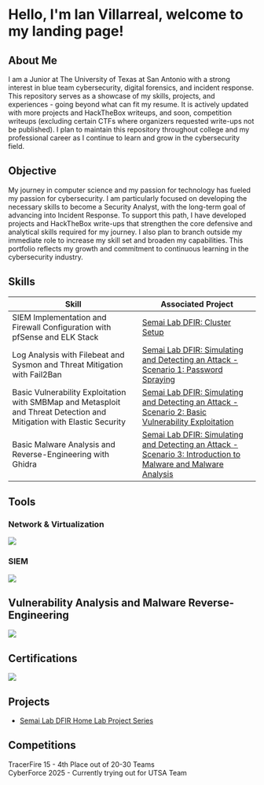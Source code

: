 # Hello, I'm Ian Villarreal, welcome to my landing page!

## About Me
I am a Junior at The University of Texas at San Antonio with a strong interest in blue team cybersecurity, digital forensics, and incident response. This repository serves as a showcase of my skills, projects, and experiences - going beyond what can fit my resume. It is actively updated with more projects and HackTheBox writeups, and soon, competition writeups (excluding certain CTFs where organizers requested write-ups not be published). I plan to maintain this repository throughout college and my professional career as I continue to learn and grow in the cybersecurity field.

## Objective

My journey in computer science and my passion for technology has fueled my passion for cybersecurity. I am particularly focused on developing the necessary skills to become a Security Analyst, with the long-term goal of advancing into Incident Response. To support this path, I have developed projects and HackTheBox write-ups that strengthen the core defensive and analytical skills required for my journey. I also plan to branch outside my immediate role to increase my skill set and broaden my capabilities. This portfolio reflects my growth and commitment to continuous learning in the cybersecurity industry.

## Skills

| Skill                                                | Associated Project                            |
|------------------------------------------------------|-----------------------------------------------|
| SIEM Implementation and Firewall Configuration with pfSense and ELK Stack  | <a href="https://github.com/semailab/Semai-Lab-DFIR/blob/main/Project1.md">Semai Lab DFIR: Cluster Setup</a>|
|Log Analysis with Filebeat and Sysmon and Threat Mitigation with Fail2Ban                                                      | <a href="https://github.com/semailab/Semai-Lab-DFIR/blob/main/Project2.md">Semai Lab DFIR: Simulating and Detecting an Attack - Scenario 1: Password Spraying</a>                                              |
| Basic Vulnerability Exploitation with SMBMap and Metasploit and Threat Detection and Mitigation with Elastic Security | <a href="https://github.com/semailab/Semai-Lab-DFIR/blob/main/Project3.md">Semai Lab DFIR: Simulating and Detecting an Attack - Scenario 2: Basic Vulnerability Exploitation</a>
| Basic Malware Analysis and Reverse-Engineering with Ghidra | <a href="https://github.com/semailab/Semai-Lab-DFIR/blob/main/Project4.md">Semai Lab DFIR: Simulating and Detecting an Attack - Scenario 3: Introduction to Malware and Malware Analysis</a>

## Tools

### Network & Virtualization
<div>
    <a href="https://www.pfsense.org/"><img src="https://img.shields.io/badge/-pfSense-212121?logo=pfsense&logoColor=white&style=flat" /></a>
</div>

### SIEM
<div>
    <a href="https://www.elastic.co/elastic-stack"><img src="https://img.shields.io/badge/-elasticstack-005571?logo=elasticstack&logoColor=white&style=flat" /></a> 
</div>

## Vulnerability Analysis and Malware Reverse-Engineering
<div>
    <a href="https://www.metasploit.com/"><img src="https://img.shields.io/badge/Metasploit-2596CD?logo=metasploit&logoColor=fff&style=flat" /></a>
</div>

## Certifications
<div>
<a href="https://drive.google.com/file/d/1_y635SCgRLhtT0w02efvs5cZO4UFBr14/view?usp=sharing"><img src="https://img.shields.io/badge/-Security%2B-FF0000?&style=for-the-badge&logo=CompTIA&logoColor=white" /></a>
</div>

## Projects
- [Semai Lab DFIR Home Lab Project Series](https://github.com/semailab/Semai-Lab-DFIR)

## Competitions
<div>
    TracerFire 15 - 4th Place out of 20-30 Teams
</div>
<div>
CyberForce 2025 - Currently trying out for UTSA Team
</div>
